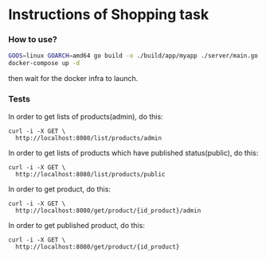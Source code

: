 # Instructions of Shopping task

### How to use?

```sh
GOOS=linux GOARCH=amd64 go build -o ./build/app/myapp ./server/main.go
docker-compose up -d
```

then wait for the docker infra to launch.

### Tests

In order to get lists of products(admin), do this:

```
curl -i -X GET \
  http://localhost:8080/list/products/admin
  ```

In order to get lists of products which have published status(public), do this:

```
curl -i -X GET \
  http://localhost:8080/list/products/public
```

In order to get product, do this:

```
curl -i -X GET \
  http://localhost:8080/get/product/{id_product}/admin
  ```

  In order to get published product, do this:

```
curl -i -X GET \
  http://localhost:8080/get/product/{id_product}
  ```
